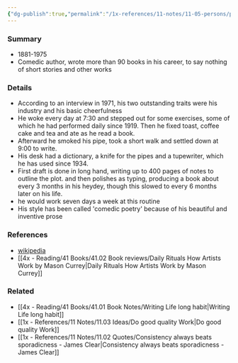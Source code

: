 ```yaml
---
{"dg-publish":true,"permalink":"/1x-references/11-notes/11-05-persons/p-g-wodehouse/","title":"P G Wodehouse"}
---
```



### Summary
- 1881-1975
- Comedic author, wrote more than 90 books in his career, to say nothing of short stories and other works

### Details
- According to an interview in 1971, his two outstanding traits were his industry and his basic cheerfulness
- He woke every day at 7:30 and stepped out for some exercises, some of which he had performed daily since 1919. Then he fixed toast, coffee cake and tea and ate as he read a book.
- Afterward he smoked his pipe, took a short walk and settled down at 9:00 to write.
- His desk had a dictionary, a knife for the pipes and a tupewriter, which he has used since 1934.
- First draft is done in long hand, writing up to 400 pages of notes to outline the plot. and then polishes as typing, producing a book about every 3 months in his heydey, though this slowed to every 6 months later on his life.
- he would work seven days a week at this routine
- His style has been called 'comedic poetry' because of his beautiful and inventive prose

### References
- [wikipedia](https://en.wikipedia.org/wiki/P._G._Wodehouse)
- [[4x - Reading/41 Books/41.02 Book reviews/Daily Rituals How Artists Work by Mason Currey\|Daily Rituals How Artists Work by Mason Currey]]

### Related
- [[4x - Reading/41 Books/41.01 Book Notes/Writing Life long habit\|Writing Life long habit]]
- [[1x - References/11 Notes/11.03 Ideas/Do good quality Work\|Do good quality Work]]
- [[1x - References/11 Notes/11.02 Quotes/Consistency always beats sporadicness - James Clear\|Consistency always beats sporadicness - James Clear]]
